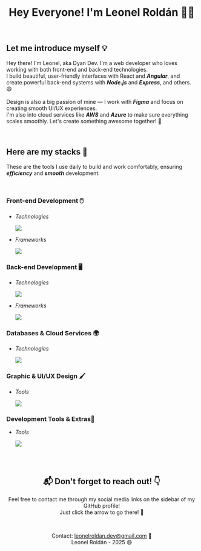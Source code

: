 <h1 align="center">Hey Everyone! I'm Leonel Roldán 👋😃 </h1>
<br>
<h2 align="left">Let me introduce myself 💡</h2>
<p align="flex-start">
  Hey there! I'm Leonel, aka Dyan Dev. I'm a web developer who loves working with both front-end and back-end technologies. <br>
  I build beautiful, user-friendly interfaces with React and <i><b>Angular</b></i>, and create powerful back-end systems with <i><b>Node.js</b></i> and <i><b>Express</b></i>, and others. 😄<br><br>
  Design is also a big passion of mine — I work with <i><b>Figma</b></i> and focus on creating smooth UI/UX experiences. <br>
  I'm also into cloud services like <i><b>AWS</b></i> and <i><b>Azure</b></i> to make sure everything scales smoothly. Let's create something awesome together! 🚀
</p>

<br>
<h2 align="left">Here are my stacks 🧰</h2>
<p align="flex-start">
  These are the tools I use daily to build and work comfortably, ensuring <b><i>efficiency</i></b> and <b><i>smooth</i></b> development.
</p>
<br>
<h3 align="left">Front-end Development 🖱️</h3>
<ul>
  <li>
    <p>
      <i>Technologies</i>
    </p>
    <a href="https://skillicons.dev">
      <img src="https://skillicons.dev/icons?i=html,css,js,ts,git,vite,vue&perline=8" />
    </a>
  </li>
  <li>
    <p>
      <i>Frameworks</i>
    </p>
    <a href="https://skillicons.dev">
      <img src="https://skillicons.dev/icons?i=react,angular,astro,threejs,nextjs,vuetify&perline=8" />
    </a>
  </li>
</ul>

<h3 align="left">Back-end Development 🖥️</h3>
<ul>
  <li>
    <p>
      <i>Technologies</i>
    </p>
    <a href="https://skillicons.dev">
      <img src="https://skillicons.dev/icons?i=nodejs,python,java,postman,docker&perline=8" />
    </a>
  </li>
  <li>
    <p>
      <i>Frameworks</i>
    </p>
    <a href="https://skillicons.dev">
      <img src="https://skillicons.dev/icons?i=express,nestjs,laravel,django,spring&perline=8" />
    </a>
  </li>
</ul>

<h3 align="left">Databases & Cloud Services 🌍</h3>
<ul>
  <li>
    <p>
      <i>Technologies</i>
    </p>
    <a href="https://skillicons.dev">
      <img src="https://skillicons.dev/icons?i=mongodb,mysql,firebase,azure,aws,sqlite&perline=8" />
    </a>
  </li>
</ul>

<h3 align="left">Graphic & UI/UX Design 🖌️</h3>
<ul>
  <li>
    <p>
      <i>Tools</i>
    </p>
    <a href="https://skillicons.dev">
      <img src="https://skillicons.dev/icons?i=figma,ps,ai&perline=8" />
    </a>
  </li>
</ul>

<h3 align="left">Development Tools & Extras🔧</h3>
<ul>
  <li>
    <p>
      <i>Tools</i>
    </p>
    <a href="https://skillicons.dev">
      <img src="https://skillicons.dev/icons?i=npm,pnpm,yarn,bash,powershell,github,codepen&perline=8" />
    </a>
  </li>
</ul>

<br><br>
<h2 align="center">📬 Don't forget to reach out! 👇</h2>
<p align="center">
  Feel free to contact me through my social media links on the sidebar of my GitHub profile! 
  <br>Just click the arrow to go there! 🚀
</p>
<br>
<p align="center">
  Contact: <a href="mailto:leonelroldan.dev@gmail.com">leonelroldan.dev@gmail.com</a> 📧<br>
  Leonel Roldán - 2025 😄
</p>
